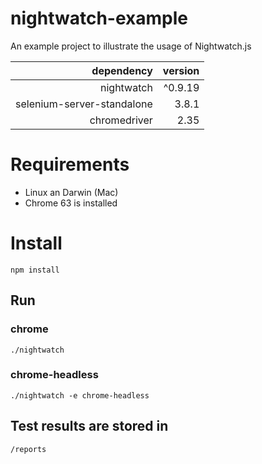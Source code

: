 # nightwatch-example

An example project to illustrate the usage of Nightwatch.js

| dependency  | version |
| -------------: | -------------: |
| nightwatch  | ^0.9.19 |
| selenium-server-standalone | 3.8.1 |
| chromedriver | 2.35 |

# Requirements
* Linux an Darwin (Mac)
* Chrome 63 is installed

# Install 
`npm install`

## Run
### chrome
`./nightwatch`
### chrome-headless
`./nightwatch -e chrome-headless`

## Test results are stored in

`/reports`
